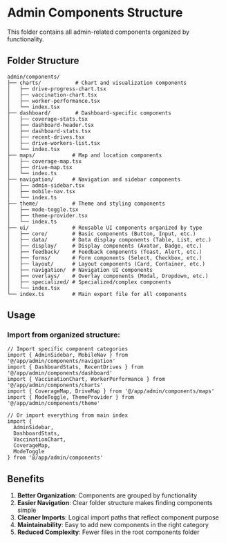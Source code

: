 # Admin Components Structure

This folder contains all admin-related components organized by functionality.

## Folder Structure

```
admin/components/
├── charts/           # Chart and visualization components
│   ├── drive-progress-chart.tsx
│   ├── vaccination-chart.tsx
│   ├── worker-performance.tsx
│   └── index.tsx
├── dashboard/        # Dashboard-specific components
│   ├── coverage-stats.tsx
│   ├── dashboard-header.tsx
│   ├── dashboard-stats.tsx
│   ├── recent-drives.tsx
│   ├── drive-workers-list.tsx
│   └── index.tsx
├── maps/            # Map and location components
│   ├── coverage-map.tsx
│   ├── drive-map.tsx
│   └── index.ts
├── navigation/      # Navigation and sidebar components
│   ├── admin-sidebar.tsx
│   ├── mobile-nav.tsx
│   └── index.ts
├── theme/           # Theme and styling components
│   ├── mode-toggle.tsx
│   ├── theme-provider.tsx
│   └── index.ts
├── ui/              # Reusable UI components organized by type
│   ├── core/        # Basic components (Button, Input, etc.)
│   ├── data/        # Data display components (Table, List, etc.)
│   ├── display/     # Display components (Avatar, Badge, etc.)
│   ├── feedback/    # Feedback components (Toast, Alert, etc.)
│   ├── forms/       # Form components (Select, Checkbox, etc.)
│   ├── layout/      # Layout components (Card, Container, etc.)
│   ├── navigation/  # Navigation UI components
│   ├── overlays/    # Overlay components (Modal, Dropdown, etc.)
│   ├── specialized/ # Specialized/complex components
│   └── index.tsx
└── index.ts         # Main export file for all components
```

## Usage

### Import from organized structure:
```tsx
// Import specific component categories
import { AdminSidebar, MobileNav } from '@/app/admin/components/navigation'
import { DashboardStats, RecentDrives } from '@/app/admin/components/dashboard'
import { VaccinationChart, WorkerPerformance } from '@/app/admin/components/charts'
import { CoverageMap, DriveMap } from '@/app/admin/components/maps'
import { ModeToggle, ThemeProvider } from '@/app/admin/components/theme'

// Or import everything from main index
import { 
  AdminSidebar, 
  DashboardStats, 
  VaccinationChart,
  CoverageMap,
  ModeToggle 
} from '@/app/admin/components'
```

## Benefits

1. **Better Organization**: Components are grouped by functionality
2. **Easier Navigation**: Clear folder structure makes finding components simple
3. **Cleaner Imports**: Logical import paths that reflect component purpose
4. **Maintainability**: Easy to add new components in the right category
5. **Reduced Complexity**: Fewer files in the root components folder
